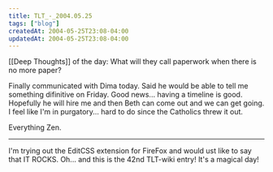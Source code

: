 ```yaml
---
title: TLT_-_2004.05.25
tags: ["blog"]
createdAt: 2004-05-25T23:08-04:00
updatedAt: 2004-05-25T23:08-04:00
---
```


[[Deep Thoughts]] of the day: What will they call paperwork when there is no more paper?

Finally communicated with Dima today. Said he would be able to tell me something difinitive on Friday. Good news... having a timeline is good. Hopefully he will hire me and then Beth can come out and we can get going. I feel like I'm in purgatory... hard to do since the Catholics threw it out.

Everything Zen.

----

I'm trying out the EditCSS extension for FireFox and would ust like to say that IT ROCKS. Oh... and this is the 42nd TLT-wiki entry! It's a magical day!

